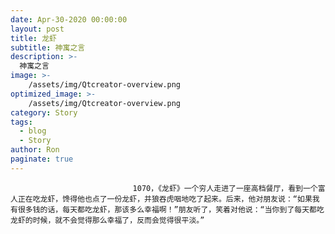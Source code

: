 ```yaml
---
date: Apr-30-2020 00:00:00
layout: post
title: 龙虾
subtitle: 神寓之言
description: >-
  神寓之言
image: >-
    /assets/img/Qtcreator-overview.png
optimized_image: >-
    /assets/img/Qtcreator-overview.png
category: Story
tags:
  - blog
  - Story
author: Ron
paginate: true
---
```


							　　1070，《龙虾》一个穷人走进了一座高档餐厅，看到一个富人正在吃龙虾，馋得他也点了一份龙虾，并狼吞虎咽地吃了起来。后来，他对朋友说：“如果我有很多钱的话，每天都吃龙虾，那该多么幸福啊！”朋友听了，笑着对他说：“当你到了每天都吃龙虾的时候，就不会觉得那么幸福了，反而会觉得很平淡。”
							
							
						